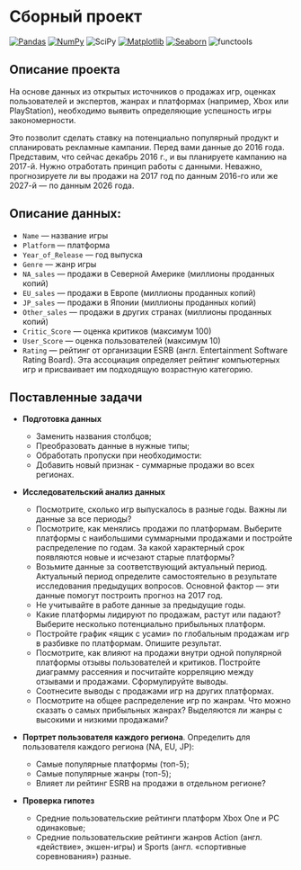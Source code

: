 # Сборный проект

[![Pandas](https://img.shields.io/badge/Pandas-1.2-blue.svg)](https://pandas.pydata.org/) [![NumPy](https://img.shields.io/badge/NumPy-1.19-cyan.svg)](https://numpy.org/) ![SciPy](https://img.shields.io/badge/SciPy-1.6.0-darkblue.svg) [![Matplotlib](https://img.shields.io/badge/matplotlib-3.4-white.svg)](https://matplotlib.org/) [![Seaborn](https://img.shields.io/badge/seaborn-0.11-green.svg)](https://seaborn.pydata.org/) ![functools](https://img.shields.io/badge/functools-_-gray.svg)

## Описание проекта

На основе данных из открытых источников о продажах игр, оценках пользователей и экспертов, жанрах и платформах (например, Xbox или PlayStation), необходимо выявить определяющие успешность игры закономерности. 

Это позволит сделать ставку на потенциально популярный продукт и спланировать рекламные кампании.
Перед вами данные до 2016 года. Представим, что сейчас декабрь 2016 г., и вы планируете кампанию на 2017-й. Нужно отработать принцип работы с данными. Неважно, прогнозируете ли вы продажи на 2017 год по данным 2016-го или же 2027-й — по данным 2026 года.

## Описание данных:

- `Name` — название игры
- `Platform` — платформа
- `Year_of_Release` — год выпуска
- `Genre` — жанр игры
- `NA_sales` — продажи в Северной Америке (миллионы проданных копий)
- `EU_sales` — продажи в Европе (миллионы проданных копий)
- `JP_sales` — продажи в Японии (миллионы проданных копий)
- `Other_sales` — продажи в других странах (миллионы проданных копий)
- `Critic_Score` — оценка критиков (максимум 100)
- `User_Score` — оценка пользователей (максимум 10)
- `Rating` — рейтинг от организации ESRB (англ. Entertainment Software Rating Board). Эта ассоциация определяет рейтинг компьютерных игр и присваивает им подходящую возрастную категорию.
    
## Поставленные задачи

- **Подготовка данных**
  - Заменить названия столбцов;
  - Преобразовать данные в нужные типы;
  - Обработать пропуски при необходимости:
  - Добавить новый признак - суммарные продажи во всех регионах.

- **Исследовательский анализ данных**
  - Посмотрите, сколько игр выпускалось в разные годы. Важны ли данные за все периоды?
  - Посмотрите, как менялись продажи по платформам. Выберите платформы с наибольшими суммарными продажами и постройте распределение по годам. За какой характерный срок появляются новые и исчезают старые платформы?
  - Возьмите данные за соответствующий актуальный период. Актуальный период определите самостоятельно в результате исследования предыдущих вопросов. Основной фактор — эти данные помогут построить прогноз на 2017 год.
  - Не учитывайте в работе данные за предыдущие годы.
  - Какие платформы лидируют по продажам, растут или падают? Выберите несколько потенциально прибыльных платформ.
  - Постройте график «ящик с усами» по глобальным продажам игр в разбивке по платформам. Опишите результат.
  - Посмотрите, как влияют на продажи внутри одной популярной платформы отзывы пользователей и критиков. Постройте диаграмму рассеяния и посчитайте корреляцию между отзывами и продажами. Сформулируйте выводы.
  - Соотнесите выводы с продажами игр на других платформах.
  - Посмотрите на общее распределение игр по жанрам. Что можно сказать о самых прибыльных жанрах? Выделяются ли жанры с высокими и низкими продажами?

- **Портрет пользователя каждого региона**. Определить для пользователя каждого региона (NA, EU, JP):
  - Самые популярные платформы (топ-5);
  - Самые популярные жанры (топ-5);
  - Влияет ли рейтинг ESRB на продажи в отдельном регионе?

- **Проверка гипотез**
  - Средние пользовательские рейтинги платформ Xbox One и PC одинаковые;
  - Средние пользовательские рейтинги жанров Action (англ. «действие», экшен-игры) и Sports (англ. «спортивные соревнования») разные.

